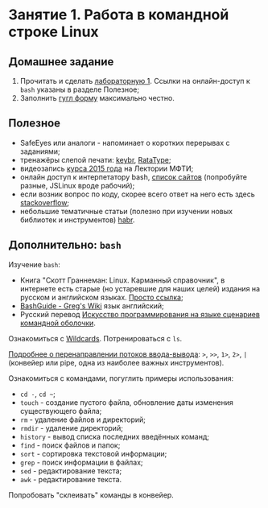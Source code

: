 # Занятие 1. Работа в командной строке Linux

## Домашнее задание
1. Прочитать и сделать [лабораторную 1](http://cs.mipt.ru/algo/lessons/lab1.html). Ссылки на онлайн-доступ к `bash` указаны в разделе Полезное;
2. Заполнить [гугл форму]() максимально честно.

## Полезное
- SafeEyes или аналоги - напоминает о коротких перерывах с заданиями;
- тренажёры слепой печати: [keybr](https://www.keybr.com/), [RataType](https://www.ratatype.ru/learn/);
- видеозапись [курса 2015 года](https://lectoriy.mipt.ru/course/PythonAlgorithms) на Лектории МФТИ;
- онлайн доступ к интерпетатору bash, [список сайтов](https://itsfoss.com/online-linux-terminals/) (попробуйте разные, JSLinux вроде рабочий);
- если возник вопрос по коду, скорее всего ответ на него есть здесь [stackoverflow](https://stackoverflow.com/);
- небольшие тематичные статьи (полезно при изучении новых библиотек и инструментов) [habr](https://habr.com/).

## Дополнительно: `bash`
Изучение `bash`:
- Книга "Скотт Граннеман: Linux. Карманный справочник", в интернете есть старые (но устаревшие для наших целей) издания на русском и английском языках. [Просто ссылка](https://vk.com/docs);
- [BashGuide - Greg's Wiki](https://mywiki.wooledge.org/BashGuide) язык английский;
- Русский перевод [Искусство программирования на языке сценариев командной оболочки](https://www.opennet.ru/docs/RUS/bash_scripting_guide/).

Ознакомиться с [Wildcards](https://ru.wikipedia.org/wiki/%D0%A8%D0%B0%D0%B1%D0%BB%D0%BE%D0%BD_%D0%BF%D0%BE%D0%B8%D1%81%D0%BA%D0%B0).
Потренироваться с `ls`.

[Подробнее о перенаправлении потоков ввода-вывода](https://www.opennet.ru/docs/RUS/bash_scripting_guide/c11620.html): `>`, `>>`, `1>`, `2>`, `|` (конвейер или pipe, одна из наиболее важных инструментов).

Ознакомиться с командами, погуглить примеры использования:
- `cd -`, `cd ~`;
- `touch` - создание пустого файла, обновление даты изменения существующего файла;
- `rm` - удаление файлов и директорий;
- `rmdir` - удаление директорий;
- `history` - вывод списка последних введённых команд;
- `find` - поиск файлов и папок;
- `sort` - сортировка текстовой информации;
- `grep` - поиск информации в файлах;
- `sed` - редактирование текста;
- `awk` - редактирование текста.

Попробовать "склеивать" команды в конвейер.
